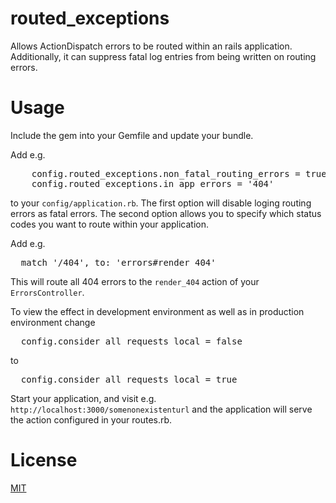 routed_exceptions
=================

Allows ActionDispatch errors to be routed within an rails application. Additionally, it can suppress fatal log entries from being written on routing errors.

Usage
=================

Include the gem into your Gemfile and update your bundle.

Add e.g.
<pre>
    config.routed_exceptions.non_fatal_routing_errors = true
    config.routed_exceptions.in_app_errors = '404'
</pre>

to your ```config/application.rb```. The first option will disable loging routing errors as fatal errors. The second option allows you to specify which status codes you want to route within your application.

Add e.g.

<pre>
  match '/404', to: 'errors#render_404'
</pre>

This will route all 404 errors to the ```render_404``` action of your ```ErrorsController```.

To view the effect in development environment as well as in production environment change

<pre>
  config.consider_all_requests_local = false
</pre>

to

<pre>
  config.consider_all_requests_local = true
</pre>

Start your application, and visit e.g. ```http://localhost:3000/somenonexistenturl``` and the application will serve the action configured in your routes.rb.

License
=================

[MIT](https://github.com/ulferts/routed_exceptions/blob/master/LICENSE)
